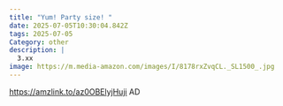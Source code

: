 ```yaml
---
title: "Yum! Party size! "
date: 2025-07-05T10:30:04.842Z
tags: 2025-07-05
Category: other
description: |
  3.xx
image: https://m.media-amazon.com/images/I/8178rxZvqCL._SL1500_.jpg
---
```

https://amzlink.to/az0OBElyjHuji
AD